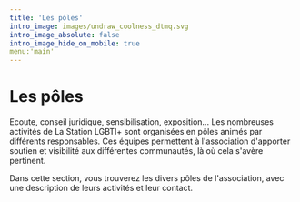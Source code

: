 ```yaml
---
title: 'Les pôles'
intro_image: images/undraw_coolness_dtmq.svg
intro_image_absolute: false
intro_image_hide_on_mobile: true
menu:'main'
---
```


# Les pôles

Ecoute, conseil juridique, sensibilisation, exposition... Les nombreuses activités de La Station LGBTI+ sont organisées en pôles animés par différents responsables. Ces équipes permettent à l'association d'apporter soutien et visibilité aux différentes communautés, là où cela s'avère pertinent. 

Dans cette section, vous trouverez les divers pôles de l'association, avec une description de leurs activités et leur contact.
